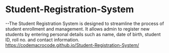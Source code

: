 # Student-Registration-System

--The Student Registration System is designed to streamline the process of student enrollment and management. It allows admin to register new students by entering personal details such as name, date of birth, student ID, roll no. and contact information.
https://codemacrocode.github.io/Student-Registration-System/
